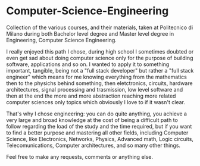 # Computer-Science-Engineering
Collection of the various courses, and their materials, taken at Politecnico di Milano during both Bachelor level degree and Master level degree in Engineering, Computer Science Engineering.

I really enjoyed this path I chose, during high school I sometimes doubted or even get sad about doing computer science only for the purpose of building software, applications and so on.
I wanted to apply it to something important, tangible, being not a "full stack developer" but rather a "full stack engineer" which means for me knowing everything from the mathematics then to the physichs behind something, then eletctronics, circuits, hardware architectures, signal processing and trasmission, low level software and then at the end the more and more abstraction reaching more related computer sciences only topics which obviously I love to if it wasn't clear.

That's why I chose engineering: you can do quite anything, you achieve a very large and broad knowledge at the cost of being a difficult path to follow regarding the load of the study and the time required, but if you want to find a better purpose and mastering all other fields, including Computer Science, like Electronics, Networks, Physics, Advanced math, Logic circuits, Telecomunications, Computer architectures, and so many other things.

Feel free to make any requests, comments or anything else.
